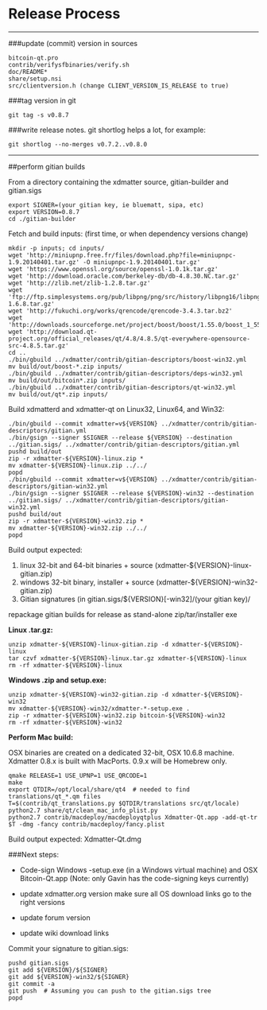 Release Process
====================

* * *

###update (commit) version in sources


	bitcoin-qt.pro
	contrib/verifysfbinaries/verify.sh
	doc/README*
	share/setup.nsi
	src/clientversion.h (change CLIENT_VERSION_IS_RELEASE to true)

###tag version in git

	git tag -s v0.8.7

###write release notes. git shortlog helps a lot, for example:

	git shortlog --no-merges v0.7.2..v0.8.0

* * *

##perform gitian builds

 From a directory containing the xdmatter source, gitian-builder and gitian.sigs
  
	export SIGNER=(your gitian key, ie bluematt, sipa, etc)
	export VERSION=0.8.7
	cd ./gitian-builder

 Fetch and build inputs: (first time, or when dependency versions change)

	mkdir -p inputs; cd inputs/
	wget 'http://miniupnp.free.fr/files/download.php?file=miniupnpc-1.9.20140401.tar.gz' -O miniupnpc-1.9.20140401.tar.gz'
	wget 'https://www.openssl.org/source/openssl-1.0.1k.tar.gz'
	wget 'http://download.oracle.com/berkeley-db/db-4.8.30.NC.tar.gz'
	wget 'http://zlib.net/zlib-1.2.8.tar.gz'
	wget 'ftp://ftp.simplesystems.org/pub/libpng/png/src/history/libpng16/libpng-1.6.8.tar.gz'
	wget 'http://fukuchi.org/works/qrencode/qrencode-3.4.3.tar.bz2'
	wget 'http://downloads.sourceforge.net/project/boost/boost/1.55.0/boost_1_55_0.tar.bz2'
	wget 'http://download.qt-project.org/official_releases/qt/4.8/4.8.5/qt-everywhere-opensource-src-4.8.5.tar.gz'
	cd ..
	./bin/gbuild ../xdmatter/contrib/gitian-descriptors/boost-win32.yml
	mv build/out/boost-*.zip inputs/
	./bin/gbuild ../xdmatter/contrib/gitian-descriptors/deps-win32.yml
	mv build/out/bitcoin*.zip inputs/
	./bin/gbuild ../xdmatter/contrib/gitian-descriptors/qt-win32.yml
	mv build/out/qt*.zip inputs/

 Build xdmatterd and xdmatter-qt on Linux32, Linux64, and Win32:
  
	./bin/gbuild --commit xdmatter=v${VERSION} ../xdmatter/contrib/gitian-descriptors/gitian.yml
	./bin/gsign --signer $SIGNER --release ${VERSION} --destination ../gitian.sigs/ ../xdmatter/contrib/gitian-descriptors/gitian.yml
	pushd build/out
	zip -r xdmatter-${VERSION}-linux.zip *
	mv xdmatter-${VERSION}-linux.zip ../../
	popd
	./bin/gbuild --commit xdmatter=v${VERSION} ../xdmatter/contrib/gitian-descriptors/gitian-win32.yml
	./bin/gsign --signer $SIGNER --release ${VERSION}-win32 --destination ../gitian.sigs/ ../xdmatter/contrib/gitian-descriptors/gitian-win32.yml
	pushd build/out
	zip -r xdmatter-${VERSION}-win32.zip *
	mv xdmatter-${VERSION}-win32.zip ../../
	popd

  Build output expected:

  1. linux 32-bit and 64-bit binaries + source (xdmatter-${VERSION}-linux-gitian.zip)
  2. windows 32-bit binary, installer + source (xdmatter-${VERSION}-win32-gitian.zip)
  3. Gitian signatures (in gitian.sigs/${VERSION}[-win32]/(your gitian key)/

repackage gitian builds for release as stand-alone zip/tar/installer exe

**Linux .tar.gz:**

	unzip xdmatter-${VERSION}-linux-gitian.zip -d xdmatter-${VERSION}-linux
	tar czvf xdmatter-${VERSION}-linux.tar.gz xdmatter-${VERSION}-linux
	rm -rf xdmatter-${VERSION}-linux

**Windows .zip and setup.exe:**

	unzip xdmatter-${VERSION}-win32-gitian.zip -d xdmatter-${VERSION}-win32
	mv xdmatter-${VERSION}-win32/xdmatter-*-setup.exe .
	zip -r xdmatter-${VERSION}-win32.zip bitcoin-${VERSION}-win32
	rm -rf xdmatter-${VERSION}-win32

**Perform Mac build:**

  OSX binaries are created on a dedicated 32-bit, OSX 10.6.8 machine.
  Xdmatter 0.8.x is built with MacPorts.  0.9.x will be Homebrew only.

	qmake RELEASE=1 USE_UPNP=1 USE_QRCODE=1
	make
	export QTDIR=/opt/local/share/qt4  # needed to find translations/qt_*.qm files
	T=$(contrib/qt_translations.py $QTDIR/translations src/qt/locale)
	python2.7 share/qt/clean_mac_info_plist.py
	python2.7 contrib/macdeploy/macdeployqtplus Xdmatter-Qt.app -add-qt-tr $T -dmg -fancy contrib/macdeploy/fancy.plist

 Build output expected: Xdmatter-Qt.dmg

###Next steps:

* Code-sign Windows -setup.exe (in a Windows virtual machine) and
  OSX Bitcoin-Qt.app (Note: only Gavin has the code-signing keys currently)

* update xdmatter.org version
  make sure all OS download links go to the right versions

* update forum version

* update wiki download links

Commit your signature to gitian.sigs:

	pushd gitian.sigs
	git add ${VERSION}/${SIGNER}
	git add ${VERSION}-win32/${SIGNER}
	git commit -a
	git push  # Assuming you can push to the gitian.sigs tree
	popd

